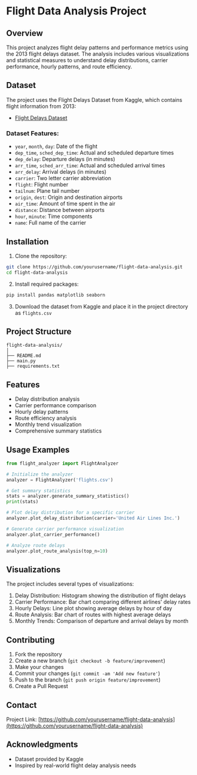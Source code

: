 # Flight Data Analysis Project

## Overview
This project analyzes flight delay patterns and performance metrics using the 2013 flight delays dataset. The analysis includes various visualizations and statistical measures to understand delay distributions, carrier performance, hourly patterns, and route efficiency.

## Dataset
The project uses the Flight Delays Dataset from Kaggle, which contains flight information from 2013:
- [Flight Delays Dataset](https://www.kaggle.com/code/farzadnekouei/flight-data-eda-to-preprocessing/input)

### Dataset Features:
- `year`, `month`, `day`: Date of the flight
- `dep_time`, `sched_dep_time`: Actual and scheduled departure times
- `dep_delay`: Departure delays (in minutes)
- `arr_time`, `sched_arr_time`: Actual and scheduled arrival times
- `arr_delay`: Arrival delays (in minutes)
- `carrier`: Two letter carrier abbreviation
- `flight`: Flight number
- `tailnum`: Plane tail number
- `origin`, `dest`: Origin and destination airports
- `air_time`: Amount of time spent in the air
- `distance`: Distance between airports
- `hour`, `minute`: Time components
- `name`: Full name of the carrier

## Installation

1. Clone the repository:
```bash
git clone https://github.com/yourusername/flight-data-analysis.git
cd flight-data-analysis
```

2. Install required packages:
```bash
pip install pandas matplotlib seaborn
```

3. Download the dataset from Kaggle and place it in the project directory as `flights.csv`

## Project Structure
```
flight-data-analysis/
│
├── README.md
├── main.py
├── requirements.txt
```

## Features
- Delay distribution analysis
- Carrier performance comparison
- Hourly delay patterns
- Route efficiency analysis
- Monthly trend visualization
- Comprehensive summary statistics

## Usage Examples

```python
from flight_analyzer import FlightAnalyzer

# Initialize the analyzer
analyzer = FlightAnalyzer('flights.csv')

# Get summary statistics
stats = analyzer.generate_summary_statistics()
print(stats)

# Plot delay distribution for a specific carrier
analyzer.plot_delay_distribution(carrier='United Air Lines Inc.')

# Generate carrier performance visualization
analyzer.plot_carrier_performance()

# Analyze route delays
analyzer.plot_route_analysis(top_n=10)
```

## Visualizations
The project includes several types of visualizations:
1. Delay Distribution: Histogram showing the distribution of flight delays
2. Carrier Performance: Bar chart comparing different airlines' delay rates
3. Hourly Delays: Line plot showing average delays by hour of day
4. Route Analysis: Bar chart of routes with highest average delays
5. Monthly Trends: Comparison of departure and arrival delays by month

## Contributing
1. Fork the repository
2. Create a new branch (`git checkout -b feature/improvement`)
3. Make your changes
4. Commit your changes (`git commit -am 'Add new feature'`)
5. Push to the branch (`git push origin feature/improvement`)
6. Create a Pull Request


## Contact
Project Link: [https://github.com/yourusername/flight-data-analysis](https://github.com/yourusername/flight-data-analysis)

## Acknowledgments
- Dataset provided by Kaggle
- Inspired by real-world flight delay analysis needs
